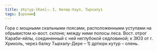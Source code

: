 ```yaml
---
title: ⦗Кутур-[Кая]⒯ I, Кютюр-Хаул, Тырхалу⦘
tags: [ороним]
---
```


Гора с мощными скальными поясами, расположенными уступами на обрывистом ю-вост.
склоне; между ними полосы леса. Вост. отрог Караби-яйлы, соединенный с ней
неглубокой седловиной; к ЗЮЗ от г. Хриколь, через балку Тырхалу-Дере – 1) дртюрк
кутур – олень.
